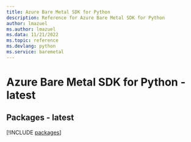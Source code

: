 ```yaml
---
title: Azure Bare Metal SDK for Python
description: Reference for Azure Bare Metal SDK for Python
author: lmazuel
ms.author: lmazuel
ms.data: 11/21/2022
ms.topic: reference
ms.devlang: python
ms.service: baremetal
---
```

# Azure Bare Metal SDK for Python - latest
## Packages - latest
[!INCLUDE [packages](bare-metal-index.md)]